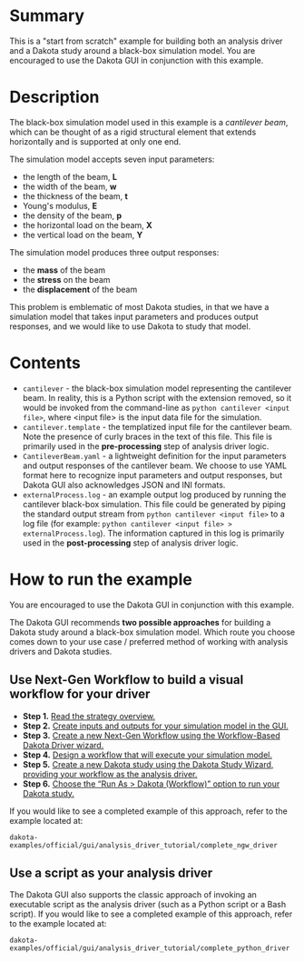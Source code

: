 # Summary

This is a "start from scratch" example for building both an analysis driver and a Dakota study around a black-box simulation model.  You are encouraged to use the Dakota GUI in conjunction with this example.

# Description

The black-box simulation model used in this example is a *cantilever beam*, which can be thought of as a rigid structural element that extends horizontally and is supported at only one end.

The simulation model accepts seven input parameters:

 - the length of the beam, **L**
 - the width of the beam, **w**
 - the thickness of the beam, **t**
 - Young's modulus, **E**
 - the density of the beam, **p**
 - the horizontal load on the beam, **X**
 - the vertical load on the beam, **Y**

The simulation model produces three output responses:

 - the **mass** of the beam
 - the **stress** on the beam
 - the **displacement** of the beam

This problem is emblematic of most Dakota studies, in that we have a simulation model that takes input parameters and produces output responses, and we would like to use Dakota to study that model.

# Contents

- `cantilever` - the black-box simulation model representing the cantilever beam.  In reality, this is a Python script with the extension removed, so it would be invoked from the command-line as `python cantilever <input file>`, where <input file\> is the input data file for the simulation.
- `cantilever.template` - the templatized input file for the cantilever beam.  Note the presence of curly braces in the text of this file.  This file is primarily used in the **pre-processing** step of analysis driver logic.
- `CantileverBeam.yaml` - a lightweight definition for the input parameters and output responses of the cantilever beam. We choose to use YAML format here to recognize input parameters and output responses, but Dakota GUI also acknowledges JSON and INI formats.
- `externalProcess.log` - an example output log produced by running the cantilever black-box simulation.  This file could be generated by piping the standard output stream from `python cantilever <input file>` to a log file (for example:  `python cantilever <input file> > externalProcess.log`).  The information captured in this log is primarily used in the **post-processing** step of analysis driver logic.

# How to run the example

You are encouraged to use the Dakota GUI in conjunction with this example.

The Dakota GUI recommends **two possible approaches** for building a Dakota study around a black-box simulation model.  Which route you choose comes down to your use case / preferred method of working with analysis drivers and Dakota studies.

## Use Next-Gen Workflow to build a visual workflow for your driver

 - **Step 1.** [Read the strategy overview.](https://dakota.sandia.gov/sites/default/files/docs/latest_release/user-html/usingdakota/introduction/couplingtosimulations.html#couplingtosimulations-main)
 - **Step 2.** [Create inputs and outputs for your simulation model in the GUI.](https://dakota.sandia.gov/sites/default/files/docs/latest_release/user-html/usingdakotagui/introduction/simulationmodels.html#gui-simulation-models-overview)
 - **Step 3.** [Create a new Next-Gen Workflow using the Workflow-Based Dakota Driver wizard.](https://dakota.sandia.gov/sites/default/files/docs/latest_release/user-html/usingdakotagui/wizards/NewWorkflowDriver.html#wizards-newworkflowdriver-main)
 - **Step 4.** [Design a workflow that will execute your simulation model.](https://dakota.sandia.gov/sites/default/files/docs/latest_release/user-html/usingdakotagui/ngw/NextGenWorkflowTutorial.html#gui-nestedworkflowtutorial-main)
 - **Step 5.** [Create a new Dakota study using the Dakota Study Wizard, providing your workflow as the analysis driver.](https://dakota.sandia.gov/sites/default/files/docs/latest_release/user-html/usingdakotagui/wizards/NewDakotaStudy.html#wizards-newdakotastudy)
 - **Step 6.** [Choose the “Run As > Dakota (Workflow)” option to run your Dakota study.](https://dakota.sandia.gov/sites/default/files/docs/latest_release/user-html/usingdakotagui/running/DakotaRunConfiguration.html#gui-run-configurations-workflow)

If you would like to see a completed example of this approach, refer to the example located at:

`dakota-examples/official/gui/analysis_driver_tutorial/complete_ngw_driver`

## Use a script as your analysis driver

The Dakota GUI also supports the classic approach of invoking an executable script as the analysis driver (such as a Python script or a Bash script). If you would like to see a completed example of this approach, refer to the example located at:

`dakota-examples/official/gui/analysis_driver_tutorial/complete_python_driver`